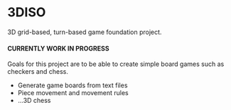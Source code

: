 # 3DISO
3D grid-based, turn-based game foundation project.

#### CURRENTLY WORK IN PROGRESS ####

Goals for this project are to be able to create simple board games such as checkers and chess.

* Generate game boards from text files
* Piece movement and movement rules
* ...3D chess
